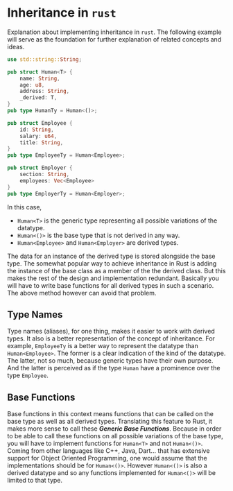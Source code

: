 # Inheritance in `rust`

Explanation about implementing inheritance in `rust`. The following example will serve as the foundation for further explanation of related concepts and ideas.

```rust
use std::string::String;

pub struct Human<T> {
    name: String,
    age: u8,
    address: String,
    _derived: T,
}
pub type HumanTy = Human<()>;

pub struct Employee {
    id: String,
    salary: u64,
    title: String,
}
pub type EmployeeTy = Human<Employee>;

pub struct Employer {
    section: String,
    employees: Vec<Employee>
}
pub type EmployerTy = Human<Employer>;

```

In this case,

- `Human<T>` is the generic type representing all possible variations of the datatype.
- `Human<()>` is the base type that is not derived in any way.
- `Human<Employee>` and `Human<Employer>` are derived types.

The data for an instance of the derived type is stored alongside the base type. The somewhat popular way to achieve inheritance in Rust is adding the instance of the base class as a member of the the derived class. But this makes the rest of the design and implementation redundant. Basically you will have to write base functions for all derived types in such a scenario. The above method however can avoid that problem.

## Type Names

Type names (aliases), for one thing, makes it easier to work with derived types. It also is a better representation of the concept of inheritance. For example, `EmployeeTy` is a better way to represent the datatype than `Human<Employee>`. The former is a clear indication of the kind of the datatype. The latter, not so much, because generic types have their own purpose. And the latter is perceived as if the type `Human` have a prominence over the type `Employee`.

## Base Functions

Base functions in this context means functions that can be called on the base type as well as all derived types. Translating this feature to Rust, it makes more sense to call these **_Generic Base Functions_**. Because in order to be able to call these functions on all possible variations of the base type, you will have to implement functions for `Human<T>` and not `Human<()>`.
Coming from other languages like C++, Java, Dart... that has extensive support for Object Oriented Programming, one would assume that the implementations should be for `Human<()>`. However `Human<()>` is also a derived datatype and so any functions implemented for `Human<()>` will be limited to that type.

